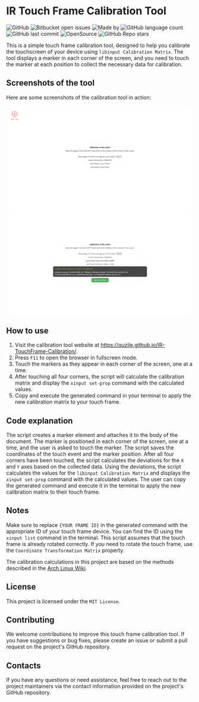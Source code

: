 # IR Touch Frame Calibration Tool

![GitHub](https://img.shields.io/github/license/quzile/TouchFrame-Calibration) ![Bitbucket open issues](https://img.shields.io/bitbucket/issues/quzile/TouchFrame-Calibration)  ![Made by](https://img.shields.io/badge/Made_by-Quzile-Green) ![GitHub language count](https://img.shields.io/github/languages/count/quzile/TouchFrame-Calibration) ![GitHub last commit](https://img.shields.io/github/last-commit/quzile/TouchFrame-Calibration) ![OpenSource](https://img.shields.io/badge/Open_Source-♥-red) ![GitHub Repo stars](https://img.shields.io/github/stars/quzile/TouchFrame-Calibration?style=social)

This is a simple touch frame calibration tool, designed to help you calibrate the touchscreen of your device using `libinput Calibration Matrix`. The tool displays a marker in each corner of the screen, and you need to touch the marker at each position to collect the necessary data for calibration.

## Screenshots of the tool

Here are some screenshots of the calibration tool in action:

![Screenshot 1 - Start Calibration](./demo/Screenshot_1.png)
![Screenshot 2 - End Calibration](./demo/Screenshot_2.png)

## How to use

1. Visit the calibration tool website at https://quzile.github.io/IR-TouchFrame-Calibration/.
2. Press `F11` to open the browser in fullscreen mode.
3. Touch the markers as they appear in each corner of the screen, one at a time.
4. After touching all four corners, the script will calculate the calibration matrix and display the `xinput set-prop` command with the calculated values.
5. Copy and execute the generated command in your terminal to apply the new calibration matrix to your touch frame.

## Code explanation

The script creates a marker element and attaches it to the body of the document.
The marker is positioned in each corner of the screen, one at a time, and the user is asked to touch the marker.
The script saves the coordinates of the touch event and the marker position.
After all four corners have been touched, the script calculates the deviations for the `X` and `Y` axes based on the collected data.
Using the deviations, the script calculates the values for the `libinput Calibration Matrix` and displays the `xinput set-prop` command with the calculated values.
The user can copy the generated command and execute it in the terminal to apply the new calibration matrix to their touch frame.

## Notes

Make sure to replace `{YOUR FRAME ID}` in the generated command with the appropriate ID of your touch frame device. You can find the ID using the `xinput list` command in the terminal.
This script assumes that the touch frame is already rotated correctly. If you need to rotate the touch frame, use the `Coordinate Transformation Matrix` property.

The calibration calculations in this project are based on the methods described in the [Arch Linux Wiki](https://wiki.archlinux.org/title/Talk:Calibrating_Touchscreen).

## License

This project is licensed under the `MIT License`.

## Contributing

We welcome contributions to improve this touch frame calibration tool. If you have suggestions or bug fixes, please create an issue or submit a pull request on the project's GitHub repository.

## Contacts

If you have any questions or need assistance, feel free to reach out to the project maintainers via the contact information provided on the project's GitHub repository.
